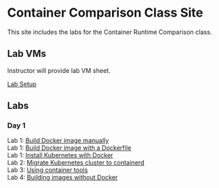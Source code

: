 # Container Comparison Class Site

This site includes the labs for the Container Runtime Comparison class.


## Lab VMs  
[//]: # (https://docs.google.com/spreadsheets/d/1psMAAPxgHq9wpZVftao9UT8MIWR1xljq-WB8aOiVBRI/edit?usp=sharing)  
Instructor will provide lab VM sheet.

[Lab Setup](labs/setup/)  

## Labs

### Day 1
Lab 1: [Build Docker image manually](/labs/images/images_manually.md/)  
Lab 1: [Build Docker image with a Dockerfile](/labs/images/images_dockerfile.md/)  
Lab 1: [Install Kubernetes with Docker](https://jruels.github.io/compare-containers/labs/install-k8s-docker/)  
Lab 2: [Migrate Kubernetes cluster to containerd](https://jruels.github.io/compare-containers/labs/migrate-k8s-to-crio/)  
Lab 3: [Using container tools](labs/crictl-and-ctr/)  
Lab 4: [Building images without Docker](labs/building-images-without-docker/)  


